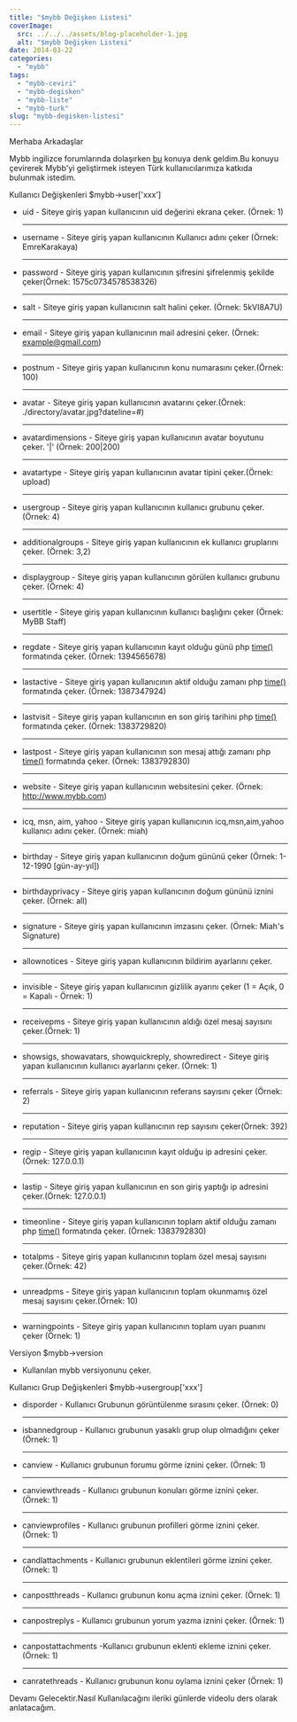 ```yaml
---
title: "$mybb Değişken Listesi"
coverImage:
  src: ../../../assets/blog-placeholder-1.jpg
  alt: "$mybb Değişken Listesi"
date: 2014-03-22
categories: 
  - "mybb"
tags: 
  - "mybb-ceviri"
  - "mybb-degisken"
  - "mybb-liste"
  - "mybb-turk"
slug: "mybb-degisken-listesi"
---
```


Merhaba Arkadaşlar

Mybb ingilizce forumlarında dolaşırken [bu](http://community.mybb.com/thread-152105.html) konuya denk geldim.Bu konuyu çevirerek Mybb'yi geliştirmek isteyen Türk kullanıcılarımıza katkıda bulunmak istedim.

Kullanıcı Değişkenleri $mybb->user\['xxx'\]

- uid - Siteye giriş yapan kullanıcının uid değerini ekrana çeker. (Örnek: 1)
    
    * * *
    
- username - Siteye giriş yapan kullanıcının Kullanıcı adını çeker (Örnek: EmreKarakaya)
    
    * * *
    
- password - Siteye giriş yapan kullanıcının şifresini şifrelenmiş şekilde çeker(Örnek: 1575c0734578538326)
    
    * * *
    
- salt - Siteye giriş yapan kullanıcının salt halini çeker. (Örnek: 5kVI8A7U)
    
    * * *
    
- email - Siteye giriş yapan kullanıcının mail adresini çeker. (Örnek: example@gmail.com)
    
    * * *
    
- postnum - Siteye giriş yapan kullanıcının konu numarasını çeker.(Örnek: 100)
    
    * * *
    
- avatar - Siteye giriş yapan kullanıcının avatarını çeker.(Örnek: ./directory/avatar.jpg?dateline=#)
    
    * * *
    
- avatardimensions - Siteye giriş yapan kullanıcının avatar boyutunu çeker. '|' (Örnek: 200|200)
    
    * * *
    
- avatartype - Siteye giriş yapan kullanıcının avatar tipini çeker.(Örnek: upload)
    
    * * *
    
- usergroup - Siteye giriş yapan kullanıcının kullanıcı grubunu çeker. (Örnek: 4)
    
    * * *
    
- additionalgroups - Siteye giriş yapan kullanıcının ek kullanıcı gruplarını çeker. (Örnek: 3,2)
    
    * * *
    
- displaygroup - Siteye giriş yapan kullanıcının görülen kullanıcı grubunu çeker. (Örnek: 4)
    
    * * *
    
- usertitle - Siteye giriş yapan kullanıcının kullanıcı başlığını çeker (Örnek: MyBB Staff)
    
    * * *
    
- regdate - Siteye giriş yapan kullanıcının kayıt olduğu günü php [time()](http://us2.php.net/manual/en/function.time.php) formatında çeker. (Örnek: 1394565678)
    
    * * *
    
- lastactive - Siteye giriş yapan kullanıcının aktif olduğu zamanı php [time()](http://us2.php.net/manual/en/function.time.php) formatında çeker. (Örnek: 1387347924)
    
    * * *
    
- lastvisit - Siteye giriş yapan kullanıcının en son giriş tarihini php [time()](http://us2.php.net/manual/en/function.time.php) formatında çeker. (Örnek: 1383729820)
    
    * * *
    
- lastpost - Siteye giriş yapan kullanıcının son mesaj attığı zamanı php [time()](http://us2.php.net/manual/en/function.time.php) formatında çeker. (Örnek: 1383792830)
    
    * * *
    
- website - Siteye giriş yapan kullanıcının websitesini çeker. (Örnek: http://www.mybb.com)
    
    * * *
    
- icq, msn, aim, yahoo - Siteye giriş yapan kullanıcının icq,msn,aim,yahoo kullanıcı adını çeker. (Örnek: miah)
    
    * * *
    
- birthday - Siteye giriş yapan kullanıcının doğum gününü çeker (Örnek: 1-12-1990 \[gün-ay-yıl\])
    
    * * *
    
- birthdayprivacy - Siteye giriş yapan kullanıcının doğum gününü iznini çeker. (Örnek: all)
    
    * * *
    
- signature - Siteye giriş yapan kullanıcının imzasını çeker. (Örnek: Miah's Signature)
    
    * * *
    
- allownotices - Siteye giriş yapan kullanıcının bildirim ayarlarını çeker.
    
    * * *
    
- invisible - Siteye giriş yapan kullanıcının gizlilik ayarını çeker (1 = Açık, 0 = Kapalı - Örnek: 1)
    
    * * *
    
- receivepms - Siteye giriş yapan kullanıcının aldığı özel mesaj sayısını çeker.(Örnek: 1)
    
    * * *
    
- showsigs, showavatars, showquickreply, showredirect - Siteye giriş yapan kullanıcının kullanıcı ayarlarını çeker. (Örnek: 1)
    
    * * *
    
- referrals - Siteye giriş yapan kullanıcının referans sayısını çeker (Örnek: 2)
    
    * * *
    
- reputation - Siteye giriş yapan kullanıcının rep sayısını çeker(Örnek: 392)
    
    * * *
    
- regip - Siteye giriş yapan kullanıcının kayıt olduğu ip adresini çeker.(Örnek: 127.0.0.1)
    
    * * *
    
- lastip - Siteye giriş yapan kullanıcının en son giriş yaptığı ip adresini çeker.(Örnek: 127.0.0.1)
    
    * * *
    
- timeonline - Siteye giriş yapan kullanıcının toplam aktif olduğu zamanı php [time()](http://us2.php.net/manual/en/function.time.php) formatında çeker. (Örnek: 1383792830)
    
    * * *
    
- totalpms - Siteye giriş yapan kullanıcının toplam özel mesaj sayısını çeker.(Örnek: 42)
    
    * * *
    
- unreadpms - Siteye giriş yapan kullanıcının toplam okunmamış özel mesaj sayısını çeker.(Örnek: 10)
    
    * * *
    
- warningpoints - Siteye giriş yapan kullanıcının toplam uyarı puanını çeker (Örnek: 1)

Versiyon $mybb->version

- Kullanılan mybb versiyonunu çeker.

Kullanıcı Grup Değişkenleri $mybb->usergroup\['xxx'\]

- disporder - Kullanıcı Grubunun görüntülenme sırasını çeker. (Örnek: 0)
    
    * * *
    
- isbannedgroup - Kullanıcı grubunun yasaklı grup olup olmadığını çeker (Örnek: 1)
    
    * * *
    
- canview - Kullanıcı grubunun forumu görme iznini çeker. (Örnek: 1)
    
    * * *
    
- canviewthreads - Kullanıcı grubunun konuları görme iznini çeker. (Örnek: 1)
    
    * * *
    
- canviewprofiles - Kullanıcı grubunun profilleri görme iznini çeker. (Örnek: 1)
    
    * * *
    
- candlattachments - Kullanıcı grubunun eklentileri görme iznini çeker. (Örnek: 1)
    
    * * *
    
- canpostthreads - Kullanıcı grubunun konu açma iznini çeker. (Örnek: 1)
    
    * * *
    
- canpostreplys - Kullanıcı grubunun yorum yazma iznini çeker. (Örnek: 1)
    
    * * *
    
- canpostattachments -Kullanıcı grubunun eklenti ekleme iznini çeker. (Örnek: 1)
    
    * * *
    
- canratethreads - Kullanıcı grubunun konu oylama iznini çeker (Örnek: 1)

Devamı Gelecektir.Nasıl Kullanılacağını ileriki günlerde videolu ders olarak anlatacağım.
